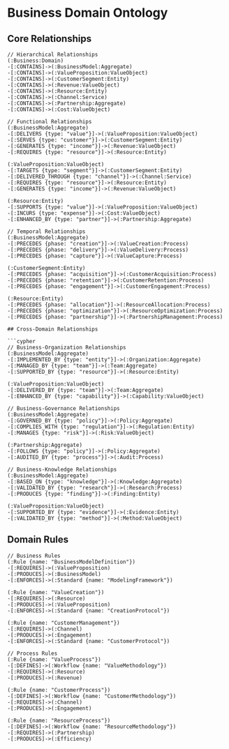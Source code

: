 # Business Domain Ontology

## Core Relationships

```cypher
// Hierarchical Relationships
(:Business:Domain)
-[:CONTAINS]->(:BusinessModel:Aggregate)
-[:CONTAINS]->(:ValueProposition:ValueObject)
-[:CONTAINS]->(:CustomerSegment:Entity)
-[:CONTAINS]->(:Revenue:ValueObject)
-[:CONTAINS]->(:Resource:Entity)
-[:CONTAINS]->(:Channel:Service)
-[:CONTAINS]->(:Partnership:Aggregate)
-[:CONTAINS]->(:Cost:ValueObject)

// Functional Relationships
(:BusinessModel:Aggregate)
-[:DELIVERS {type: "value"}]->(:ValueProposition:ValueObject)
-[:SERVES {type: "customer"}]->(:CustomerSegment:Entity)
-[:GENERATES {type: "income"}]->(:Revenue:ValueObject)
-[:REQUIRES {type: "resource"}]->(:Resource:Entity)

(:ValueProposition:ValueObject)
-[:TARGETS {type: "segment"}]->(:CustomerSegment:Entity)
-[:DELIVERED_THROUGH {type: "channel"}]->(:Channel:Service)
-[:REQUIRES {type: "resource"}]->(:Resource:Entity)
-[:GENERATES {type: "income"}]->(:Revenue:ValueObject)

(:Resource:Entity)
-[:SUPPORTS {type: "value"}]->(:ValueProposition:ValueObject)
-[:INCURS {type: "expense"}]->(:Cost:ValueObject)
-[:ENHANCED_BY {type: "partner"}]->(:Partnership:Aggregate)

// Temporal Relationships
(:BusinessModel:Aggregate)
-[:PRECEDES {phase: "creation"}]->(:ValueCreation:Process)
-[:PRECEDES {phase: "delivery"}]->(:ValueDelivery:Process)
-[:PRECEDES {phase: "capture"}]->(:ValueCapture:Process)

(:CustomerSegment:Entity)
-[:PRECEDES {phase: "acquisition"}]->(:CustomerAcquisition:Process)
-[:PRECEDES {phase: "retention"}]->(:CustomerRetention:Process)
-[:PRECEDES {phase: "engagement"}]->(:CustomerEngagement:Process)

(:Resource:Entity)
-[:PRECEDES {phase: "allocation"}]->(:ResourceAllocation:Process)
-[:PRECEDES {phase: "optimization"}]->(:ResourceOptimization:Process)
-[:PRECEDES {phase: "partnership"}]->(:PartnershipManagement:Process)

## Cross-Domain Relationships

```cypher
// Business-Organization Relationships
(:BusinessModel:Aggregate)
-[:IMPLEMENTED_BY {type: "entity"}]->(:Organization:Aggregate)
-[:MANAGED_BY {type: "team"}]->(:Team:Aggregate)
-[:SUPPORTED_BY {type: "resource"}]->(:Resource:Entity)

(:ValueProposition:ValueObject)
-[:DELIVERED_BY {type: "team"}]->(:Team:Aggregate)
-[:ENHANCED_BY {type: "capability"}]->(:Capability:ValueObject)

// Business-Governance Relationships
(:BusinessModel:Aggregate)
-[:GOVERNED_BY {type: "policy"}]->(:Policy:Aggregate)
-[:COMPLIES_WITH {type: "regulation"}]->(:Regulation:Entity)
-[:MANAGES {type: "risk"}]->(:Risk:ValueObject)

(:Partnership:Aggregate)
-[:FOLLOWS {type: "policy"}]->(:Policy:Aggregate)
-[:AUDITED_BY {type: "process"}]->(:Audit:Process)

// Business-Knowledge Relationships
(:BusinessModel:Aggregate)
-[:BASED_ON {type: "knowledge"}]->(:Knowledge:Aggregate)
-[:VALIDATED_BY {type: "research"}]->(:Research:Process)
-[:PRODUCES {type: "finding"}]->(:Finding:Entity)

(:ValueProposition:ValueObject)
-[:SUPPORTED_BY {type: "evidence"}]->(:Evidence:Entity)
-[:VALIDATED_BY {type: "method"}]->(:Method:ValueObject)
```

## Domain Rules

```cypher
// Business Rules
(:Rule {name: "BusinessModelDefinition"})
-[:REQUIRES]->(:ValueProposition)
-[:PRODUCES]->(:BusinessModel)
-[:ENFORCES]->(:Standard {name: "ModelingFramework"})

(:Rule {name: "ValueCreation"})
-[:REQUIRES]->(:Resource)
-[:PRODUCES]->(:ValueProposition)
-[:ENFORCES]->(:Standard {name: "CreationProtocol"})

(:Rule {name: "CustomerManagement"})
-[:REQUIRES]->(:Channel)
-[:PRODUCES]->(:Engagement)
-[:ENFORCES]->(:Standard {name: "CustomerProtocol"})

// Process Rules
(:Rule {name: "ValueProcess"})
-[:DEFINES]->(:Workflow {name: "ValueMethodology"})
-[:REQUIRES]->(:Resource)
-[:PRODUCES]->(:Revenue)

(:Rule {name: "CustomerProcess"})
-[:DEFINES]->(:Workflow {name: "CustomerMethodology"})
-[:REQUIRES]->(:Channel)
-[:PRODUCES]->(:Engagement)

(:Rule {name: "ResourceProcess"})
-[:DEFINES]->(:Workflow {name: "ResourceMethodology"})
-[:REQUIRES]->(:Partnership)
-[:PRODUCES]->(:Efficiency)
``` 